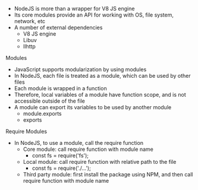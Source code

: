  - NodeJS is more than a wrapper for V8 JS engine 
 - Its core modules provide an API for working with OS, file system, network, etc
 - A number of external dependencies
	 - V8 JS engine
	 - Libuv
	 - llhttp

Modules
 - JavaScript supports modularization by using modules
 - In NodeJS, each file is treated as a module, which can be used by other files 
 - Each module is wrapped in a function 
 - Therefore, local variables of a module have function scope, and is not accessible outside of the file 
 - A module can export its variables to be used by another module
	 - module.exports
	 - exports

Require Modules
 - In NodeJS, to use a module, call the require function 
	 - Core module: call require function with module name 
		 - const fs = require('fs');
	- Local module: call require function with relative path to the file 
		- const fs = require('./...');
	- Third party module: first install the package using NPM, and then call require function with module name